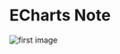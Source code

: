 # ECharts Note

![first image](https://gimg2.baidu.com/image_search/src=http%3A%2F%2Fimg-blog.csdnimg.cn%2F20200526104447718.png%3Fx-oss-process%3Dimage%2Fwatermark%2Ctype_ZmFuZ3poZW5naGVpdGk%2Cshadow_10%2Ctext_aHR0cHM6Ly9ibG9nLmNzZG4ubmV0L1Z1ZTIwMTg%3D%2Csize_16%2Ccolor_FFFFFF%2Ct_70&refer=http%3A%2F%2Fimg-blog.csdnimg.cn&app=2002&size=f9999,10000&q=a80&n=0&g=0n&fmt=auto?sec=1662340868&t=e0f9634836157f1895b55eaca2b32734)

